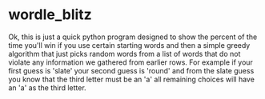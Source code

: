 # wordle_blitz

Ok, this is just a quick python program designed to show the percent of the time you'll win if you use certain starting words and 
then a simple greedy algorithm that just picks random words from a list of words that do not violate any information we gathered from earlier 
rows. For example if your first guess is 'slate' your second guess is 'round' and from the slate guess you know that the third letter must be 
an 'a' all remaining choices will have an 'a' as the third letter.

